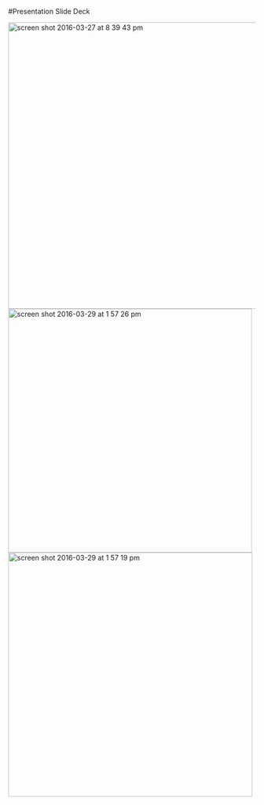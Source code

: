 #Presentation Slide Deck


<img width="583" alt="screen shot 2016-03-27 at 8 39 43 pm" src="https://cloud.githubusercontent.com/assets/17163721/14069185/13fbdfec-f45c-11e5-8fe3-44b1cd461b7b.png">


<img width="496" alt="screen shot 2016-03-29 at 1 57 26 pm" src="https://cloud.githubusercontent.com/assets/17163721/14119954/47c16080-f5b6-11e5-93b1-2b6b5fc33297.png">


<img width="497" alt="screen shot 2016-03-29 at 1 57 19 pm" src="https://cloud.githubusercontent.com/assets/17163721/14119956/4a6cad94-f5b6-11e5-8e41-39ae75c89ffc.png">


